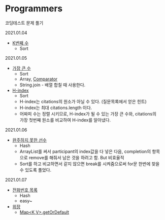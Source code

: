 # Programmers
코딩테스트 문제 풀기

2021.01.04 
  - [K번째 수](https://programmers.co.kr/learn/courses/30/lessons/42748)
    - Sort
  
2021.01.05 
  - [가장 큰 수](https://programmers.co.kr/learn/courses/30/lessons/42746)
    - Sort
    - Array, [Comparator](https://ifuwanna.tistory.com/232)
    - String.join - 배열 합칠 때 사용한다.
  - [H-index](https://programmers.co.kr/learn/courses/30/lessons/42747)
    - Sort
    - H-index는 citations의 원소가 아닐 수 있다. (질문목록에서 얻은 힌트)
    - H-index는 최대 citations.length 이다.
    - 어짜피 수는 정렬 시키므로, H-index가 될 수 있는 가장 큰 수와, citations의 가장 첫번째 원소를 비교하여 H-index를 알아냈다.

2021.01.06
  - [완주하지 못한 선수](https://programmers.co.kr/learn/courses/30/lessons/42576)
    - Hash
    - ArrayList를 써서 participant의 index값을 다 넣은 다음, completion의 항목으로 remove를 해줘서 남은 것을 하려고 함. But 비효율적
    - Sort를 하고 비교하면서 같지 않으면 break를 시켜줌으로써 for문 한번에 찾을 수 있도록 풀었다.
    
2021.01.07
  - [전화번호 목록](https://programmers.co.kr/learn/courses/30/lessons/42577?language=java)
    - Hash
    - easy~
  - [위장](https://programmers.co.kr/learn/courses/30/lessons/42578?language=java)
    - [Map<K,V>.getOrDefault](https://jiwontip.tistory.com/21)
